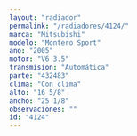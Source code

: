 ```yaml
---
layout: "radiador"
permalink: "/radiadores/4124/"
marca: "Mitsubishi"
modelo: "Montero Sport"
ano: "2005"
motor: "V6 3.5"
transmision: "Automática"
parte: "432483"
clima: "Con clima"
alto: "16 5/8"
ancho: "25 1/8"
observaciones: ""
id: "4124"
---
```


